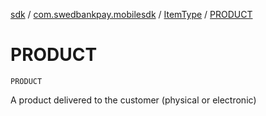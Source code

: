 [sdk](../../index.md) / [com.swedbankpay.mobilesdk](../index.md) / [ItemType](index.md) / [PRODUCT](./-p-r-o-d-u-c-t.md)

# PRODUCT

`PRODUCT`

A product delivered to the customer (physical or electronic)

